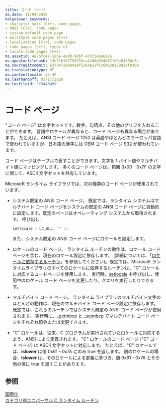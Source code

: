 ```yaml
---
title: コード ページ
ms.date: 11/04/2016
helpviewer_keywords:
- character sets [C++], code pages
- ANSI [C++], code pages
- system-default code page
- multibyte code pages [C++]
- localization [C++], code pages
- code pages [C++], types of
- locale code pages [C++]
ms.assetid: 4a26fc42-185a-4add-98bf-a7b314ae6186
ms.openlocfilehash: 13b31b7d7750158caf498d92db67fd3e61856c5c
ms.sourcegitcommit: 63784729604aaf526de21f6c6b62813882af930a
ms.translationtype: MT
ms.contentlocale: ja-JP
ms.lasthandoff: 03/17/2020
ms.locfileid: "79443498"
---
```

# <a name="code-pages"></a>コード ページ

"*コード ページ*" は文字セットです。数字、句読点、その他のグリフを入れることができます。 言語やロケールが異なると、コード ページも異なる場合があります。 たとえば、ANSI コード ページ 1252 は英語やほとんどのヨーロッパ言語で使われていますが、日本語の漢字には OEM コード ページ 932 が使われています。

コード ページはテーブルで表すことができます。文字を 1 バイト値やマルチバイト値にマッピングします。 多くのコード ページは、範囲 0x00 - 0x7F の文字に関して、ASCII 文字セットを共有しています。

Microsoft ランタイム ライブラリでは、次の種類のコード ページが使用されています。

- システム既定の ANSI コード ページ。 既定では、ランタイム システムはマルチバイト コード ページをシステムの既定の ANSI コード ページに自動的に設定します。既定のページはオペレーティング システムから取得されます。 呼び出し:

    ```C
    setlocale ( LC_ALL, "" );
    ```

   また、システム既定の ANSI コード ページにロケールを設定します。

- ロケールのコード ページ。 ランタイム ルーチンの動作は、ロケール コード ページを含む、現在のロケール設定に依存します。 (詳細については、「[ロケールに依存するルーチン](../c-runtime-library/locale.md)」を参照してください)。既定では、Microsoft ランタイムライブラリのすべてのロケールに依存するルーチンは、"C" ロケールに対応するコードページを使用します。 実行時、[setlocale](../c-runtime-library/reference/setlocale-wsetlocale.md) を呼び出し、使用中のロケール コード ページを変更したり、クエリを実行したりできます。

- マルチバイト コード ページ。 ランタイム ライブラリのマルチバイト文字のほとんどの動作は、現在のマルチバイト コード ページ設定に依存します。 既定では、これらのルーチンではシステム既定の ANSI コード ページが使用されます。 実行時に、[_getmbcp](../c-runtime-library/reference/getmbcp.md) と [_setmbcp](../c-runtime-library/reference/setmbcp.md) でマルチバイト コード ページをそれぞれ照会または変更できます。

- "C" ロケールは、従来、C プログラムが実行されていたロケールに対応するよう、ANSI により定義されます。 "C" ロケールのコード ページ ("C" コード ページ) は ASCII 文字セットに対応します。 たとえば、"C" ロケールでは、**islower** は値 0x61 - 0x7A にのみ true を返します。 別のロケールの場合、**islower** は、そのロケールによる定義に基づき、値 0x61 - 0x7A とその他の値に true を返すことがあります。

## <a name="see-also"></a>参照

[国際化](../c-runtime-library/internationalization.md)<br/>
[カテゴリ別ユニバーサル C ランタイム ルーチン](../c-runtime-library/run-time-routines-by-category.md)<br/>
